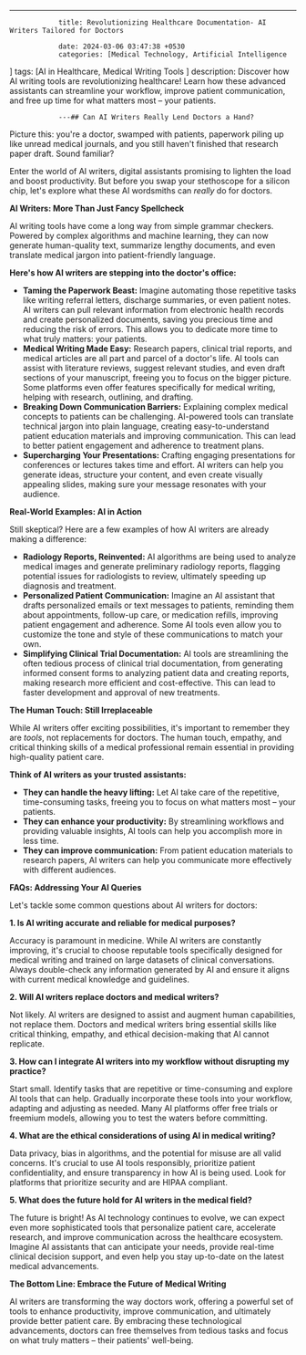 ---
                title: Revolutionizing Healthcare Documentation- AI Writers Tailored for Doctors 

                date: 2024-03-06 03:47:38 +0530
                categories: [Medical Technology, Artificial Intelligence 
]
                tags: [AI in Healthcare, Medical Writing Tools 
]
                description: Discover how AI writing tools are revolutionizing healthcare! Learn how these advanced assistants can streamline your workflow, improve patient communication, and free up time for what matters most – your patients. 

                ---## Can AI Writers Really Lend Doctors a Hand? 

Picture this: you're a doctor, swamped with patients, paperwork piling up like unread medical journals, and you still haven't finished that research paper draft.  Sound familiar?  

Enter the world of AI writers, digital assistants promising to lighten the load and boost productivity.  But before you swap your stethoscope for a silicon chip, let's explore what these AI wordsmiths can *really* do for doctors.

**AI Writers: More Than Just Fancy Spellcheck**

AI writing tools have come a long way from simple grammar checkers.  Powered by complex algorithms and machine learning, they can now generate human-quality text, summarize lengthy documents, and even translate medical jargon into patient-friendly language. 

**Here's how AI writers are stepping into the doctor's office:**

* **Taming the Paperwork Beast:** Imagine automating those repetitive tasks like writing referral letters, discharge summaries, or even patient notes. AI writers can pull relevant information from electronic health records and create personalized documents, saving you precious time and reducing the risk of errors.  This allows you to dedicate more time to what truly matters: your patients.
* **Medical Writing Made Easy:**  Research papers, clinical trial reports, and medical articles are all part and parcel of a doctor's life. AI tools can assist with literature reviews, suggest relevant studies, and even draft sections of your manuscript, freeing you to focus on the bigger picture. Some platforms even offer features specifically for medical writing, helping with research, outlining, and drafting.
* **Breaking Down Communication Barriers:** Explaining complex medical concepts to patients can be challenging. AI-powered tools can translate technical jargon into plain language, creating easy-to-understand patient education materials and improving communication. This can lead to better patient engagement and adherence to treatment plans.
* **Supercharging Your Presentations:** Crafting engaging presentations for conferences or lectures takes time and effort. AI writers can help you generate ideas, structure your content, and even create visually appealing slides, making sure your message resonates with your audience. 

**Real-World Examples: AI in Action**

Still skeptical? Here are a few examples of how AI writers are already making a difference:

* **Radiology Reports, Reinvented:**  AI algorithms are being used to analyze medical images and generate preliminary radiology reports, flagging potential issues for radiologists to review, ultimately speeding up diagnosis and treatment.
* **Personalized Patient Communication:**  Imagine an AI assistant that drafts personalized emails or text messages to patients, reminding them about appointments, follow-up care, or medication refills, improving patient engagement and adherence. Some AI tools even allow you to customize the tone and style of these communications to match your own.
* **Simplifying Clinical Trial Documentation:** AI tools are streamlining the often tedious process of clinical trial documentation, from generating informed consent forms to analyzing patient data and creating reports, making research more efficient and cost-effective. This can lead to faster development and approval of new treatments.

**The Human Touch: Still Irreplaceable**

While AI writers offer exciting possibilities, it's important to remember they are *tools*, not replacements for doctors.  The human touch, empathy, and critical thinking skills of a medical professional remain essential in providing high-quality patient care.

**Think of AI writers as your trusted assistants:**

* **They can handle the heavy lifting:**  Let AI take care of the repetitive, time-consuming tasks, freeing you to focus on what matters most – your patients.
* **They can enhance your productivity:**  By streamlining workflows and providing valuable insights, AI tools can help you accomplish more in less time.
* **They can improve communication:**  From patient education materials to research papers, AI writers can help you communicate more effectively with different audiences.

**FAQs: Addressing Your AI Queries**

Let's tackle some common questions about AI writers for doctors:

**1.  Is AI writing accurate and reliable for medical purposes?**

Accuracy is paramount in medicine. While AI writers are constantly improving, it's crucial to choose reputable tools specifically designed for medical writing and trained on large datasets of clinical conversations. Always double-check any information generated by AI and ensure it aligns with current medical knowledge and guidelines.

**2. Will AI writers replace doctors and medical writers?**

Not likely. AI writers are designed to assist and augment human capabilities, not replace them. Doctors and medical writers bring essential skills like critical thinking, empathy, and ethical decision-making that AI cannot replicate.

**3. How can I integrate AI writers into my workflow without disrupting my practice?**

Start small.  Identify tasks that are repetitive or time-consuming and explore AI tools that can help.  Gradually incorporate these tools into your workflow, adapting and adjusting as needed. Many AI platforms offer free trials or freemium models, allowing you to test the waters before committing. 

**4. What are the ethical considerations of using AI in medical writing?**

Data privacy, bias in algorithms, and the potential for misuse are all valid concerns. It's crucial to use AI tools responsibly, prioritize patient confidentiality, and ensure transparency in how AI is being used. Look for platforms that prioritize security and are HIPAA compliant.

**5. What does the future hold for AI writers in the medical field?**

The future is bright! As AI technology continues to evolve, we can expect even more sophisticated tools that personalize patient care, accelerate research, and improve communication across the healthcare ecosystem. Imagine AI assistants that can anticipate your needs, provide real-time clinical decision support, and even help you stay up-to-date on the latest medical advancements. 

**The Bottom Line: Embrace the Future of Medical Writing**

AI writers are transforming the way doctors work, offering a powerful set of tools to enhance productivity, improve communication, and ultimately provide better patient care.  By embracing these technological advancements, doctors can free themselves from tedious tasks and focus on what truly matters – their patients' well-being. 
